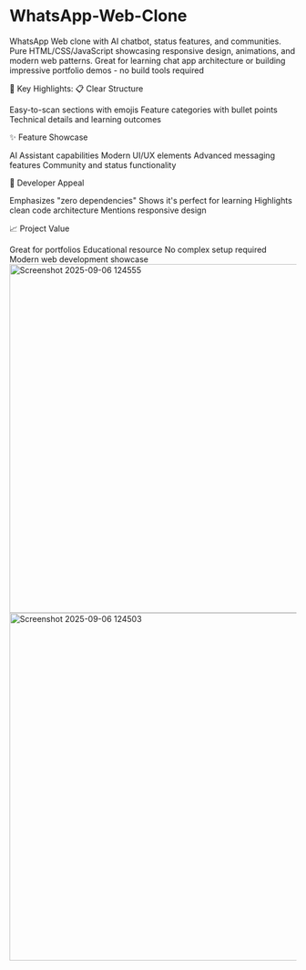 # WhatsApp-Web-Clone
WhatsApp Web clone with AI chatbot, status features, and communities. Pure HTML/CSS/JavaScript showcasing responsive design, animations, and modern web patterns. Great for learning chat app architecture or building impressive portfolio demos - no build tools required

🎯 Key Highlights:
📋 Clear Structure

Easy-to-scan sections with emojis
Feature categories with bullet points
Technical details and learning outcomes

✨ Feature Showcase

AI Assistant capabilities
Modern UI/UX elements
Advanced messaging features
Community and status functionality

🚀 Developer Appeal

Emphasizes "zero dependencies"
Shows it's perfect for learning
Highlights clean code architecture
Mentions responsive design

📈 Project Value

Great for portfolios
Educational resource
No complex setup required
Modern web development showcase
<img width="1366" height="611" alt="Screenshot 2025-09-06 124555" src="https://github.com/user-attachments/assets/0afa5ee2-04d4-4af4-8850-851074d0e680" />
<img width="1359" height="609" alt="Screenshot 2025-09-06 124503" src="https://github.com/user-attachments/assets/78a998e3-8ce6-4719-900a-640fe0228b40" />
